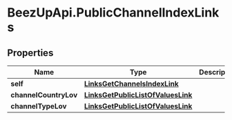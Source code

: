 # BeezUpApi.PublicChannelIndexLinks

## Properties
Name | Type | Description | Notes
------------ | ------------- | ------------- | -------------
**self** | [**LinksGetChannelsIndexLink**](LinksGetChannelsIndexLink.md) |  | [optional] 
**channelCountryLov** | [**LinksGetPublicListOfValuesLink**](LinksGetPublicListOfValuesLink.md) |  | [optional] 
**channelTypeLov** | [**LinksGetPublicListOfValuesLink**](LinksGetPublicListOfValuesLink.md) |  | [optional] 


